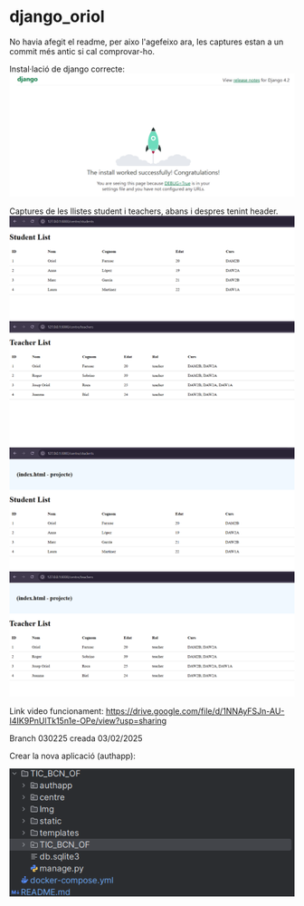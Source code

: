 # django_oriol
No havia afegit el readme, per aixo l'agefeixo ara, les captures estan a un commit més antic si cal comprovar-ho.

Instal·lació de django correcte:
![img.png](ACTIVITAT_13/TIC_BCN_OF/Img/img.png)

Captures de les llistes student i teachers, abans i despres tenint header.
![img-1.png](ACTIVITAT_13/TIC_BCN_OF/Img/img-1.png)
![img-2.png](ACTIVITAT_13/TIC_BCN_OF/Img/img-2.png)
![img-3.png](ACTIVITAT_13/TIC_BCN_OF/Img/img-3.png)
![img-4.png](ACTIVITAT_13/TIC_BCN_OF/Img/img-4.png)

Link video funcionament: https://drive.google.com/file/d/1NNAyFSJn-AU-I4IK9PnUlTk15n1e-OPe/view?usp=sharing

Branch 030225 creada 03/02/2025

Crear la nova aplicació (authapp):

![img.png](ACTIVITAT_13/TIC_BCN_OF/Img/img-5.png)

